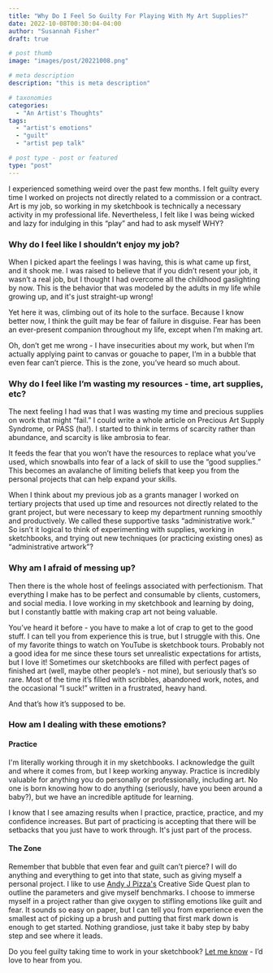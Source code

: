 ```yaml
---
title: "Why Do I Feel So Guilty For Playing With My Art Supplies?"
date: 2022-10-08T00:30:04-04:00
author: "Susannah Fisher"
draft: true

# post thumb
image: "images/post/20221008.png"

# meta description
description: "this is meta description"

# taxonomies
categories:
  - "An Artist's Thoughts"
tags:
  - "artist's emotions"
  - "guilt"
  - "artist pep talk"

# post type - post or featured
type: "post"
---
```


I experienced something weird over the past few months. I felt guilty every time I worked on projects not directly related to a commission or a contract. Art is my job, so working in my sketchbook is technically a necessary activity in my professional life. Nevertheless, I felt like I was being wicked and lazy for indulging in this “play” and had to ask myself WHY?

<!--more-->
### Why do I feel like I shouldn’t enjoy my job?
When I picked apart the feelings I was having, this is what came up first, and it shook me. I was raised to believe that if you didn’t resent your job, it wasn’t a real job, but I thought I had overcome all the childhood gaslighting by now. This is the behavior that was modeled by the adults in my life while growing up, and it's just straight-up wrong!

Yet here it was, climbing out of its hole to the surface. Because I know better now, I think the guilt may be fear of failure in disguise. Fear has been an ever-present companion throughout my life, except when I’m making art. 

Oh, don’t get me wrong - I have insecurities about my work, but when I’m actually applying paint to canvas or gouache to paper, I’m in a bubble that even fear can’t pierce. This is the zone, you’ve heard so much about.

### Why do I feel like I’m wasting my resources - time, art supplies, etc?
The next feeling I had was that I was wasting my time and precious supplies on work that might “fail.” I could write a whole article on Precious Art Supply Syndrome, or PASS (ha!). I started to think in terms of scarcity rather than abundance, and scarcity is like ambrosia to fear.

It feeds the fear that you won’t have the resources to replace what you’ve used, which snowballs into fear of a lack of skill to use the “good supplies.” This becomes an avalanche of limiting beliefs that keep you from the personal projects that can help expand your skills.

When I think about my previous job as a grants manager I worked on tertiary projects that used up time and resources not directly related to the grant project, but were necessary to keep my department running smoothly and productively. We called these supportive tasks  “administrative work.” So isn’t it logical to think of experimenting with supplies, working in sketchbooks, and trying out new techniques (or practicing existing ones) as “administrative artwork”?

### Why am I afraid of messing up?
Then there is the whole host of feelings associated with perfectionism. That everything I make has to be perfect and consumable by clients, customers, and social media. I love working in my sketchbook and learning by doing, but I constantly battle with making crap art not being valuable.

You’ve heard it before - you have to make a lot of crap to get to the good stuff. I can tell you from experience this is true, but I struggle with this. One of my favorite things to watch on YouTube is sketchbook tours. Probably not a good idea for me since these tours set unrealistic expectations for artists, but I love it! Sometimes our sketchbooks are filled with perfect pages of finished art (well, maybe other people’s - not mine), but seriously that’s so rare. Most of the time it’s filled with scribbles, abandoned work, notes, and the occasional “I suck!” written in a frustrated, heavy hand.

And that’s how it’s supposed to be.
### How am I dealing with these emotions?
#### Practice
I'm literally working through it in my sketchbooks. I acknowledge the guilt and where it comes from, but I keep working anyway. Practice is incredibly valuable for anything you do personally or professionally, including art. No one is born knowing how to do anything (seriously, have you been around a baby?), but we have an incredible aptitude for learning.

I know that I see amazing results when I practice, practice, practice, and my confidence increases. But part of practicing is accepting that there will be setbacks that you just have to work through. It's just part of the process.
#### The Zone
Remember that bubble that even fear and guilt can’t pierce? I will do anything and everything to get into that state, such as giving myself a personal project. I like to use <a href="https://www.creativepeptalk.com/" target="_blank">Andy J Pizza's</a> Creative Side Quest plan to outline the parameters and give myself benchmarks. I choose to immerse myself in a project rather than give oxygen to stifling emotions like guilt and fear. It sounds so easy on paper, but I can tell you from experience even the smallest act of picking up a brush and putting that first mark down is enough to get started. Nothing grandiose, just take it baby step by baby step and see where it leads.

Do you feel guilty taking time to work in your sketchbook? [Let me know](mailto:info@susannahfisher.art) - I’d love to hear from you.



